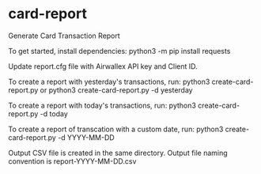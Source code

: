 # card-report
Generate Card Transaction Report

To get started, install dependencies:
python3 -m pip install requests

Update report.cfg file with Airwallex API key and Client ID.

To create a report with yesterday's transactions, run:
python3 create-card-report.py
or
python3 create-card-report.py -d yesterday

To create a report with today's transactions, run:
python3 create-card-report.py -d today

To create a report of transcation with a custom date, run:
python3 create-card-report.py -d YYYY-MM-DD

Output CSV file is created in the same directory.
Output file naming convention is report-YYYY-MM-DD.csv
